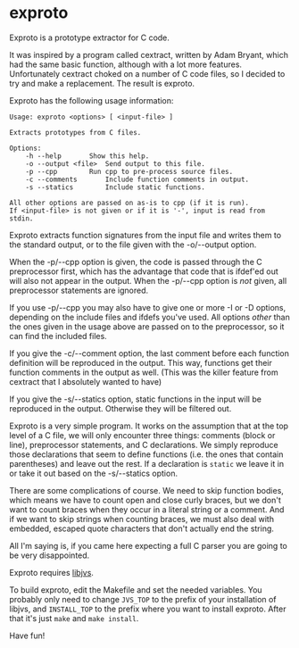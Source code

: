 exproto
=======

Exproto is a prototype extractor for C code.

It was inspired by a program called cextract, written by Adam Bryant,
which had the same basic function, although with a lot more features.
Unfortunately cextract choked on a number of C code files, so I decided
to try and make a replacement. The result is exproto.

Exproto has the following usage information:

    Usage: exproto <options> [ <input-file> ]
    
    Extracts prototypes from C files.
    
    Options:
        -h --help		Show this help.
        -o --output <file>	Send output to this file.
        -p --cpp		Run cpp to pre-process source files.
        -c --comments		Include function comments in output.
        -s --statics		Include static functions.
  
    All other options are passed on as-is to cpp (if it is run).
    If <input-file> is not given or if it is '-', input is read from stdin.

Exproto extracts function signatures from the input file and writes them
to the standard output, or to the file given with the -o/--output option.

When the -p/--cpp option is given, the code is passed through the C
preprocessor first, which has the advantage that code that is ifdef'ed
out will also not appear in the output. When the -p/--cpp option is
*not* given, all preprocessor statements are ignored.

If you use -p/--cpp you may also have to give one or more -I or -D
options, depending on the include files and ifdefs you've used. All
options *other* than the ones given in the usage above are passed on to
the preprocessor, so it can find the included files.

If you give the -c/--comment option, the last comment before each
function definition will be reproduced in the output. This way,
functions get their function comments in the output as well. (This was
the killer feature from cextract that I absolutely wanted to have)

If you give the -s/--statics option, static functions in the input will
be reproduced in the output. Otherwise they will be filtered out.

Exproto is a very simple program. It works on the assumption that at the
top level of a C file, we will only encounter three things: comments
(block or line), preprocessor statements, and C declarations. We simply
reproduce those declarations that seem to define functions (i.e. the
ones that contain parentheses) and leave out the rest. If a declaration
is `static` we leave it in or take it out based on the -s/--statics
option.

There are some complications of course. We need to skip function bodies,
which means we have to count open and close curly braces, but we don't
want to count braces when they occur in a literal string or a comment.
And if we want to skip strings when counting braces, we must also deal
with embedded, escaped quote characters that don't actually end the
string.

All I'm saying is, if you came here expecting a full C parser you are
going to be very disappointed.

Exproto requires [libjvs](https://github.com/jaccovanschaik/libjvs).

To build exproto, edit the Makefile and set the needed variables. You
probably only need to change `JVS_TOP` to the prefix of your
installation of libjvs, and `INSTALL_TOP` to the prefix where you want
to install exproto. After that it's just `make` and `make install`.

Have fun!
